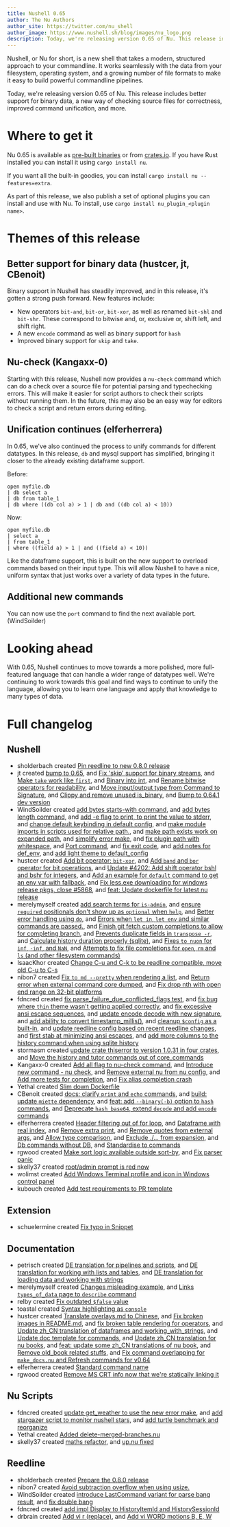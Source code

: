 ```yaml
---
title: Nushell 0.65
author: The Nu Authors
author_site: https://twitter.com/nu_shell
author_image: https://www.nushell.sh/blog/images/nu_logo.png
description: Today, we're releasing version 0.65 of Nu. This release includes better support for binary data, a new way of checking source files for correctness, improved command unification, and more.
---
```


Nushell, or Nu for short, is a new shell that takes a modern, structured approach to your commandline. It works seamlessly with the data from your filesystem, operating system, and a growing number of file formats to make it easy to build powerful commandline pipelines.

Today, we're releasing version 0.65 of Nu. This release includes better support for binary data, a new way of checking source files for correctness, improved command unification, and more.

<!-- more -->

# Where to get it

Nu 0.65 is available as [pre-built binaries](https://github.com/nushell/nushell/releases/tag/0.65.0) or from [crates.io](https://crates.io/crates/nu). If you have Rust installed you can install it using `cargo install nu`.

If you want all the built-in goodies, you can install `cargo install nu --features=extra`.

As part of this release, we also publish a set of optional plugins you can install and use with Nu. To install, use `cargo install nu_plugin_<plugin name>`.

# Themes of this release

## Better support for binary data (hustcer, jt, CBenoit)

Binary support in Nushell has steadily improved, and in this release, it's gotten a strong push forward. New features include:

- New operators `bit-and`, `bit-or`, `bit-xor`, as well as renamed `bit-shl` and `bit-shr`. These correspond to bitwise and, or, exclusive or, shift left, and shift right.
- A new `encode` command as well as binary support for `hash`
- Improved binary support for `skip` and `take`.

## Nu-check (Kangaxx-0)

Starting with this release, Nushell now provides a `nu-check` command which can do a check over a source file for potential parsing and typechecking errors. This will make it easier for script authors to check their scripts without running them. In the future, this may also be an easy way for editors to check a script and return errors during editing.

## Unification continues (elferherrera)

In 0.65, we've also continued the process to unify commands for different datatypes. In this release, `db` and mysql support has simplified, bringing it closer to the already existing dataframe support.

Before:

```
open myfile.db
| db select a
| db from table_1
| db where ((db col a) > 1 | db and ((db col a) < 10))
```

Now:

```
open myfile.db
| select a
| from table_1
| where ((field a) > 1 | and ((field a) < 10))
```

Like the dataframe support, this is built on the new support to overload commands based on their input type. This will allow Nushell to have a nice, uniform syntax that just works over a variety of data types in the future.

## Additional new commands

You can now use the `port` command to find the next available port. (WindSoilder)

# Looking ahead

With 0.65, Nushell continues to move towards a more polished, more full-featured language that can handle a wider range of datatypes well. We're continuing to work towards this goal and find ways to continue to unify the language, allowing you to learn one language and apply that knowledge to many types of data.

# Full changelog

## Nushell

- sholderbach created [Pin reedline to new 0.8.0 release](https://github.com/nushell/nushell/pull/5954)
- jt created [bump to 0.65](https://github.com/nushell/nushell/pull/5952), and [Fix 'skip' support for binary streams](https://github.com/nushell/nushell/pull/5943), and [Make `take` work like `first`](https://github.com/nushell/nushell/pull/5942), and [Binary into int](https://github.com/nushell/nushell/pull/5941), and [Rename bitwise operators for readability](https://github.com/nushell/nushell/pull/5937), and [Move input/output type from Command to Signature](https://github.com/nushell/nushell/pull/5880), and [Clippy and remove unused is_binary](https://github.com/nushell/nushell/pull/5879), and [Bump to 0.64.1 dev version](https://github.com/nushell/nushell/pull/5865)
- WindSoilder created [add bytes starts-with command](https://github.com/nushell/nushell/pull/5950), and [add bytes length command](https://github.com/nushell/nushell/pull/5945), and [add -e flag to print, to print the value to stderr](https://github.com/nushell/nushell/pull/5935), and [change default keybinding in default config](https://github.com/nushell/nushell/pull/5925), and [make module imports in scripts used for relative path.](https://github.com/nushell/nushell/pull/5913), and [make path exists work on expanded path](https://github.com/nushell/nushell/pull/5886), and [simplify error make](https://github.com/nushell/nushell/pull/5883), and [fix plugin path with whitespace](https://github.com/nushell/nushell/pull/5871), and [Port command](https://github.com/nushell/nushell/pull/5849), and [fix exit code](https://github.com/nushell/nushell/pull/5835), and [add notes for def_env](https://github.com/nushell/nushell/pull/5807), and [add light theme to default_config](https://github.com/nushell/nushell/pull/5804)
- hustcer created [Add bit operator: `bit-xor`](https://github.com/nushell/nushell/pull/5940), and [Add `band` and `bor` operator for bit operations](https://github.com/nushell/nushell/pull/5936), and [Update #4202: Add shift operator bshl and bshr for integers](https://github.com/nushell/nushell/pull/5928), and [Add an example for `default` command to get an env var with fallback](https://github.com/nushell/nushell/pull/5874), and [Fix less.exe downloading for windows release pkgs, close #5868](https://github.com/nushell/nushell/pull/5873), and [feat: Update dockerfile for latest nu release](https://github.com/nushell/nushell/pull/5843)
- merelymyself created [add search terms for `is-admin`](https://github.com/nushell/nushell/pull/5939), and [ensure `required` positionals don't show up as `optional` when `help`](https://github.com/nushell/nushell/pull/5916), and [Better error handling using `do`](https://github.com/nushell/nushell/pull/5890), and [Errors when `let in`, `let env` and similar commands are passed.](https://github.com/nushell/nushell/pull/5866), and [Finish git fetch custom completions to allow for completing branch](https://github.com/nushell/nushell/pull/5859), and [Prevents duplicate fields in `transpose -r`](https://github.com/nushell/nushell/pull/5840), and [Calculate history duration properly (sqlite)](https://github.com/nushell/nushell/pull/5827), and [Fixes `to nuon` for `inf`, `-inf`, and `NaN`](https://github.com/nushell/nushell/pull/5818), and [Attempts to fix file completions for `open`, `rm` and `ls` (and other filesystem commands)](https://github.com/nushell/nushell/pull/5805)
- IsaacKhor created [Change C-u and C-k to be readline compatible, move old C-u to C-s](https://github.com/nushell/nushell/pull/5938)
- nibon7 created [Fix `to md --pretty` when rendering a list](https://github.com/nushell/nushell/pull/5932), and [Return error when external command core dumped](https://github.com/nushell/nushell/pull/5908), and [Fix drop nth with open end range on 32-bit platforms](https://github.com/nushell/nushell/pull/5808)
- fdncred created [fix parse_failure_due_conflicted_flags test](https://github.com/nushell/nushell/pull/5926), and [fix bug where `thin` theme wasn't getting applied correctly](https://github.com/nushell/nushell/pull/5905), and [fix excessive ansi escape sequences](https://github.com/nushell/nushell/pull/5901), and [update encode decode with new signature](https://github.com/nushell/nushell/pull/5881), and [add ability to convert timestamp_millis()](https://github.com/nushell/nushell/pull/5876), and [cleanup `$config` as a built-in](https://github.com/nushell/nushell/pull/5852), and [update reedline config based on recent reedline changes](https://github.com/nushell/nushell/pull/5845), and [first stab at minimizing ansi escapes](https://github.com/nushell/nushell/pull/5822), and [add more columns to the history command when using sqlite history](https://github.com/nushell/nushell/pull/5817)
- stormasm created [update crate thiserror to version 1.0.31 in four crates](https://github.com/nushell/nushell/pull/5919), and [Move the history and tutor commands out of core_commands](https://github.com/nushell/nushell/pull/5813)
- Kangaxx-0 created [Add all flag to nu-check command](https://github.com/nushell/nushell/pull/5911), and [Introduce new command - nu check](https://github.com/nushell/nushell/pull/5864), and [Remove external nu from nu config](https://github.com/nushell/nushell/pull/5847), and [Add more tests for completion](https://github.com/nushell/nushell/pull/5826), and [Fix alias completion crash](https://github.com/nushell/nushell/pull/5814)
- Yethal created [Slim down Dockerfile](https://github.com/nushell/nushell/pull/5910)
- CBenoit created [docs: clarify `print` and `echo` commands](https://github.com/nushell/nushell/pull/5909), and [build: update `miette` dependency](https://github.com/nushell/nushell/pull/5889), and [feat: add `--binary(-b)` option to `hash` commands](https://github.com/nushell/nushell/pull/5885), and [Deprecate `hash base64`, extend `decode` and add `encode` commands](https://github.com/nushell/nushell/pull/5863)
- elferherrera created [Header filtering out of for loop](https://github.com/nushell/nushell/pull/5896), and [Dataframe with real index](https://github.com/nushell/nushell/pull/5892), and [Remove extra print](https://github.com/nushell/nushell/pull/5891), and [Remove quotes from external args](https://github.com/nushell/nushell/pull/5846), and [Allow type comparison](https://github.com/nushell/nushell/pull/5844), and [Exclude ./... from expansion](https://github.com/nushell/nushell/pull/5839), and [Db commands without DB](https://github.com/nushell/nushell/pull/5838), and [Standardise to commands](https://github.com/nushell/nushell/pull/5800)
- rgwood created [Make sort logic available outside sort-by](https://github.com/nushell/nushell/pull/5893), and [Fix parser panic](https://github.com/nushell/nushell/pull/5820)
- skelly37 created [root/admin prompt is red now](https://github.com/nushell/nushell/pull/5836)
- wolimst created [Add Windows Terminal profile and icon in Windows control panel](https://github.com/nushell/nushell/pull/5812)
- kubouch created [Add test requirements to PR template](https://github.com/nushell/nushell/pull/5809)

## Extension

- schuelermine created [Fix typo in Snippet](https://github.com/nushell/vscode-nushell-lang/pull/55)

## Documentation

- petrisch created [DE translation for pipelines and scripts](https://github.com/nushell/nushell.github.io/pull/526), and [DE translation for working with lists and tables](https://github.com/nushell/nushell.github.io/pull/521), and [DE translation for loading data and working with strings](https://github.com/nushell/nushell.github.io/pull/512)
- merelymyself created [Changes misleading example](https://github.com/nushell/nushell.github.io/pull/525), and [Links `types_of_data` page to `describe` command](https://github.com/nushell/nushell.github.io/pull/522)
- relby created [Fix outdated `$false` value](https://github.com/nushell/nushell.github.io/pull/524)
- toastal created [Syntax highlighting as `console`](https://github.com/nushell/nushell.github.io/pull/523)
- hustcer created [Translate overlays.md to Chinese](https://github.com/nushell/nushell.github.io/pull/520), and [Fix broken images in README.md](https://github.com/nushell/nushell.github.io/pull/518), and [fix broken table rendering for operators](https://github.com/nushell/nushell.github.io/pull/517), and [Update zh_CN translation of dataframes and working_with_strings](https://github.com/nushell/nushell.github.io/pull/516), and [Update doc template for commands](https://github.com/nushell/nushell.github.io/pull/515), and [Update zh_CN translation for nu books](https://github.com/nushell/nushell.github.io/pull/514), and [feat: update some zh_CN translations of nu book](https://github.com/nushell/nushell.github.io/pull/513), and [Remove old_book related stuffs](https://github.com/nushell/nushell.github.io/pull/508), and [Fix command overlapping for `make_docs.nu` and Refresh commands for v0.64](https://github.com/nushell/nushell.github.io/pull/505)
- elferherrera created [Standard command name](https://github.com/nushell/nushell.github.io/pull/511)
- rgwood created [Remove MS CRT info now that we're statically linking it](https://github.com/nushell/nushell.github.io/pull/506)

## Nu Scripts

- fdncred created [update get_weather to use the new error make](https://github.com/nushell/nu_scripts/pull/261), and [add stargazer script to monitor nushell stars](https://github.com/nushell/nu_scripts/pull/260), and [add turtle benchmark and reorganize](https://github.com/nushell/nu_scripts/pull/259)
- Yethal created [Added delete-merged-branches.nu](https://github.com/nushell/nu_scripts/pull/255)
- skelly37 created [maths refactor](https://github.com/nushell/nu_scripts/pull/254), and [up.nu fixed](https://github.com/nushell/nu_scripts/pull/252)

## Reedline

- sholderbach created [Prepare the 0.8.0 release](https://github.com/nushell/reedline/pull/448)
- nibon7 created [Avoid subtraction overflow when using usize.](https://github.com/nushell/reedline/pull/446)
- WindSoilder created [introduce LastCommand variant for parse bang result](https://github.com/nushell/reedline/pull/445), and [fix double bang](https://github.com/nushell/reedline/pull/444)
- fdncred created [add impl Display to HistoryItemId and HistorySessionId](https://github.com/nushell/reedline/pull/443)
- drbrain created [Add vi r (replace)](https://github.com/nushell/reedline/pull/442), and [Add vi WORD motions B, E, W](https://github.com/nushell/reedline/pull/441)
